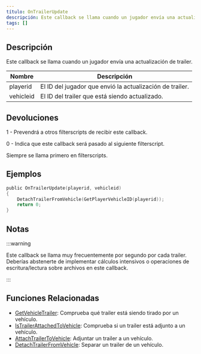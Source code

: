 ```yaml
---
título: OnTrailerUpdate
descripción: Este callback se llama cuando un jugador envía una actualización de trailer.
tags: []
---
```


<VersionWarnES name='callback' version='SA-MP 0.3z R4' />

## Descripción

Este callback se llama cuando un jugador envía una actualización de trailer.

| Nombre    | Descripción                                    		   |
| --------- | -------------------------------------------------------- |
| playerid  | El ID del jugador que envió la actualización de trailer. |
| vehicleid | El ID del trailer que está siendo actualizado.           |

## Devoluciones

1 - Prevendrá a otros filterscripts de recibir este callback.

0 - Indica que este callback será pasado al siguiente filterscript.

Siempre se llama primero en filterscripts.

## Ejemplos

```c
public OnTrailerUpdate(playerid, vehicleid)
{
    DetachTrailerFromVehicle(GetPlayerVehicleID(playerid));
    return 0;
}
```

## Notas

:::warning

Este callback se llama muy frecuentemente por segundo por cada trailer. Deberías abstenerte de implementar cálculos intensivos o operaciones de escritura/lectura sobre archivos en este callback.

:::

## Funciones Relacionadas

- [GetVehicleTrailer](../functions/GetVehicleTrailer): Comprueba qué trailer está siendo tirado por un vehículo.
- [IsTrailerAttachedToVehicle](../functions/IsTrailerAttachedToVehicle): Comprueba si un trailer está adjunto a un vehículo.
- [AttachTrailerToVehicle](../functions/AttachTrailerToVehicle): Adjuntar un trailer a un vehículo.
- [DetachTrailerFromVehicle](../functions/DetachTrailerFromVehicle): Separar un trailer de un vehículo.
